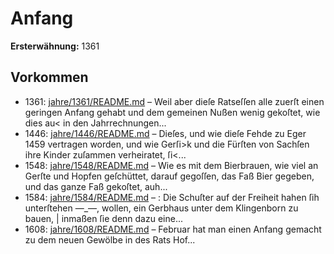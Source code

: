 # Anfang

**Ersterwähnung:** 1361

## Vorkommen
- 1361: [jahre/1361/README.md](../jahre/1361/README.md) – Weil aber dieſe Ratseſſen alle zuerſt einen geringen
Anfang gehabt und dem gemeinen Nußen wenig gekoſtet,
wie dies au< in den Jahrrechnungen...
- 1446: [jahre/1446/README.md](../jahre/1446/README.md) – Dieſes, und
wie dieſe Fehde zu Eger 1459 vertragen worden, und wie
Gerſi>k und die Fürſten von Sachſen ihre Kinder zuſammen
verheiratet, ſi<...
- 1548: [jahre/1548/README.md](../jahre/1548/README.md) – Wie es mit dem Bierbrauen, wie viel an Gerſte und
Hopfen geſchüttet, darauf gegoſſen, das Faß Bier gegeben,
und das ganze Faß gekoſtet, auh...
- 1584: [jahre/1584/README.md](../jahre/1584/README.md) – : Die Schuſter auf der Freiheit hahen ſih unterſtehen
—_—, wollen, ein Gerbhaus unter dem Klingenborn zu bauen, |
inmaßen ſie denn dazu eine...
- 1608: [jahre/1608/README.md](../jahre/1608/README.md) – Februar hat man einen Anfang gemacht zu
dem neuen Gewölbe in des Rats Hof...
